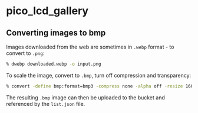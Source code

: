 # pico_lcd_gallery

## Converting images to bmp

Images downloaded from the web are sometimes in `.webp` format - to convert to `.png`:

```bash
% dwebp downloaded.webp -o input.png
```

To scale the image, convert to `.bmp`, turn off compression and transparency:

```bash
% convert -define bmp:format=bmp3 -compress none -alpha off -resize 160x128 input.png output.bmp
```

The resulting `.bmp` image can then be uploaded to the bucket and referenced by the `list.json` file.
